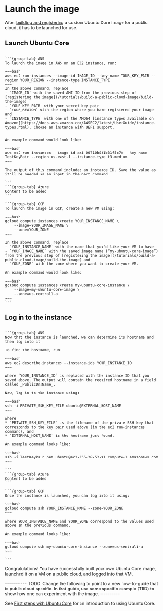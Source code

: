 # Launch the image

After [building and registering](/tutorials/build-a-public-cloud-image/build-the-image) a custom Ubuntu Core image for a public cloud, it has to be launched for use.

## Launch Ubuntu Core

````{tabs}

```{group-tab} AWS
To launch the image in AWS on an EC2 instance, run:

~~~bash
aws ec2 run-instances --image-id IMAGE_ID --key-name YOUR_KEY_PAIR --region YOUR_REGION --instance-type INSTANCE_TYPE 
~~~
In the above command, replace 
- `IMAGE_ID` with the saved AMI ID from the previous step of [registering the image](/tutorials/build-a-public-cloud-image/build-the-image)
- `YOUR_KEY_PAIR` with your secret key pair 
- `YOUR_REGION` with the region where you have registered your image and 
- `INSTANCE_TYPE` with one of the AMD64 [instance types available on Amazon](https://docs.aws.amazon.com/AWSEC2/latest/UserGuide/instance-types.html). Choose an instance with UEFI support. 


An example command would look like:

~~~bash
aws ec2 run-instances --image-id ami-00710b821b31f5c78 --key-name TestKeyPair --region us-east-1 --instance-type t3.medium 
~~~

The output of this command includes an instance ID. Save the value as it'll be needed as an input in the next command.

```
```{group-tab} Azure
Content to be added
```

```{group-tab} GCP
To launch the image in GCP, create a new VM using:

~~~bash
gcloud compute instances create YOUR_INSTANCE_NAME \
    --image=YOUR_IMAGE_NAME \
    --zone=YOUR_ZONE
~~~

In the above command, replace 
- `YOUR_INSTANCE_NAME` with the name that you'd like your VM to have
- `YOUR_IMAGE_NAME` with the saved image name (“my-ubuntu-core-image”) from the previous step of [registering the image](/tutorials/build-a-public-cloud-image/build-the-image) and
- `YOUR_ZONE` with the zone where you want to create your VM. 

An example command would look like:

~~~bash
gcloud compute instances create my-ubuntu-core-instance \
    --image=my-ubuntu-core-image \
    --zone=us-central1-a
~~~
```
````

## Log in to the instance

````{tabs}

```{group-tab} AWS
Now that the instance is launched, we can determine its hostname and then log into it.

To find the hostname, run:

~~~bash
aws ec2 describe-instances --instance-ids YOUR_INSTANCE_ID
~~~

where `YOUR_INSTANCE_ID` is replaced with the instance ID that you saved above. The output will contain the required hostname in a field called _PublicDnsName_. 

Now, log in to the instance using:

~~~bash
ssh -i PRIVATE_SSH_KEY_FILE ubuntu@EXTERNAL_HOST_NAME
~~~

where 
* `PRIVATE_SSH_KEY_FILE` is the filename of the private SSH key that corresponds to the key pair used above (in the ec2 run-instances command), and
* `EXTERNAL_HOST_NAME` is the hostname just found.

An example command looks like:

~~~bash
ssh -i TestKeyPair.pem ubuntu@ec2-135-28-52-91.compute-1.amazonaws.com
~~~

```
```{group-tab} Azure
Content to be added
```

```{group-tab} GCP
Once the instance is launched, you can log into it using:

~~~bash
gcloud compute ssh YOUR_INSTANCE_NAME --zone=YOUR_ZONE
~~~

where YOUR_INSTANCE_NAME and YOUR_ZONE correspond to the values used above in the previous command. 

An example command looks like:

~~~bash
gcloud compute ssh my-ubuntu-core-instance --zone=us-central1-a
~~~

```
````

Congratulations! You have successfully built your own Ubuntu Core image, launched it on a VM on a public cloud, and logged into that VM.

----------- TODO: Change the following to point to a new how-to-guide that is public cloud specific. In that guide, use some specific example (TBD) to show how one can experiment with the image. ----------

See [First steps with Ubuntu Core](/how-to-guides/using-ubuntu-core) for an introduction to using Ubuntu Core.

